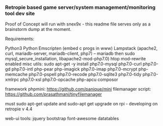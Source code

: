 <h3>Retropie based game server/system management/monitoring tool dev site</h3>
Proof of Concept will run with snex9x - this readme file serves only as a brainstorm dump at the moment.

Requirements:

Python3
Python
Emscripten (embed c progs in www)
Lampstack (apache2, curl,  mariadb-server, mariadb-client, php7) – mariadb then sudo  mysql_secure_installation, libapache2-mod-php7.0)
htop
mod-rewrite enabled
misc utils:
sudo apt-get -y install php7.0-mysql php7.0-curl php7.0-gd php7.0-intl php-pear php-imagick php7.0-imap php7.0-mcrypt php-memcache php7.0-pspell php7.0-recode php7.0-sqlite3 php7.0-tidy php7.0-xmlrpc php7.0-xsl php7.0-opcache php-apcu composor 

framework
phpmini: https://github.com/panique/mini
filemanager script: https://github.com/prasathmani/tinyfilemanager

must sudo apt-get update and sudo-apt get upgrade on rpi - developing on retropie v 4.4

web-ui tools:
jquery
bootstrap
font-awesome
datatables





